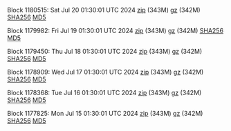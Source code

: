 Block 1180515: Sat Jul 20 01:30:01 UTC 2024 [zip](https://files.01coin.io/mainnet/2024-07-20/bootstrap.dat.zip) (343M) [gz](https://files.01coin.io/mainnet/2024-07-20/bootstrap.dat.tar.gz) (342M) [SHA256](https://files.01coin.io/mainnet/2024-07-20/sha256.txt) [MD5](https://files.01coin.io/mainnet/2024-07-20/md5.txt)

Block 1179982: Fri Jul 19 01:30:01 UTC 2024 [zip](https://files.01coin.io/mainnet/2024-07-19/bootstrap.dat.zip) (343M) [gz](https://files.01coin.io/mainnet/2024-07-19/bootstrap.dat.tar.gz) (342M) [SHA256](https://files.01coin.io/mainnet/2024-07-19/sha256.txt) [MD5](https://files.01coin.io/mainnet/2024-07-19/md5.txt)

Block 1179450: Thu Jul 18 01:30:01 UTC 2024 [zip](https://files.01coin.io/mainnet/2024-07-18/bootstrap.dat.zip) (343M) [gz](https://files.01coin.io/mainnet/2024-07-18/bootstrap.dat.tar.gz) (342M) [SHA256](https://files.01coin.io/mainnet/2024-07-18/sha256.txt) [MD5](https://files.01coin.io/mainnet/2024-07-18/md5.txt)

Block 1178909: Wed Jul 17 01:30:01 UTC 2024 [zip](https://files.01coin.io/mainnet/2024-07-17/bootstrap.dat.zip) (343M) [gz](https://files.01coin.io/mainnet/2024-07-17/bootstrap.dat.tar.gz) (342M) [SHA256](https://files.01coin.io/mainnet/2024-07-17/sha256.txt) [MD5](https://files.01coin.io/mainnet/2024-07-17/md5.txt)

Block 1178368: Tue Jul 16 01:30:01 UTC 2024 [zip](https://files.01coin.io/mainnet/2024-07-16/bootstrap.dat.zip) (343M) [gz](https://files.01coin.io/mainnet/2024-07-16/bootstrap.dat.tar.gz) (342M) [SHA256](https://files.01coin.io/mainnet/2024-07-16/sha256.txt) [MD5](https://files.01coin.io/mainnet/2024-07-16/md5.txt)

Block 1177825: Mon Jul 15 01:30:01 UTC 2024 [zip](https://files.01coin.io/mainnet/2024-07-15/bootstrap.dat.zip) (343M) [gz](https://files.01coin.io/mainnet/2024-07-15/bootstrap.dat.tar.gz) (342M) [SHA256](https://files.01coin.io/mainnet/2024-07-15/sha256.txt) [MD5](https://files.01coin.io/mainnet/2024-07-15/md5.txt)
